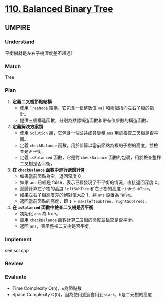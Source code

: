 # [110. Balanced Binary Tree](https://leetcode.com/problems/balanced-binary-tree/description/)
## UMPIRE
### Understand
平衡樹就是左右子樹深度差不超過1
### Match
Tree
### Plan
1. **定義二叉樹節點結構**
    - 使用 `TreeNode` 結構，它包含一個整數值 `val` 和兩個指向左右子樹的指針。
    - 提供三個構造函數，分別為默認構造函數和帶有值參數的構造函數。
2. **定義解決方案類**
    - 使用 `Solution` 類，它包含一個公共成員變量 `ans` 用於檢查二叉樹是否平衡。
    - 定義 `checkBalance` 函數，用於計算以當前節點為根的子樹的高度，並檢查是否平衡。
    - 定義 `isBalanced` 函數，它是對 `checkBalance` 函數的包裹，用於檢查整棵二叉樹是否平衡。
3. **在 `checkBalance` 函數中進行遞歸計算**
    - 如果當前節點為空，返回深度 0。
    - 如果 `ans` 已經是 false，表示已經發現了不平衡的情況，直接返回深度 0。
    - 遞歸計算左子樹的高度 `leftSubTree` 和右子樹的高度 `rightSubTree`。
    - 如果左右子樹高度差的絕對值大於 1，將 `ans` 設置為 false。
    - 返回當前節點的高度，即 `1 + max(leftSubTree, rightSubTree)`。
4. **在 `isBalanced` 函數中檢查二叉樹是否平衡**
    - 初始化 `ans` 為 true。
    - 調用 `checkBalance` 函數計算二叉樹的高度並檢查是否平衡。
    - 返回 `ans`，表示整棵二叉樹是否平衡。

### Implement
see sol.cpp
### Review

### Evaluate
* Time Complexity O(n)，`n`為節點數
* Space Complexity O(h)，因為使用遞迴會用到`stack`，`h`是二元樹的高度
